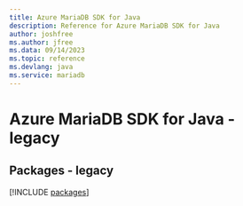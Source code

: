 ```yaml
---
title: Azure MariaDB SDK for Java
description: Reference for Azure MariaDB SDK for Java
author: joshfree
ms.author: jfree
ms.data: 09/14/2023
ms.topic: reference
ms.devlang: java
ms.service: mariadb
---
```

# Azure MariaDB SDK for Java - legacy
## Packages - legacy
[!INCLUDE [packages](mariadb-index.md)]